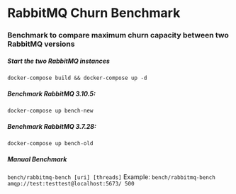 # RabbitMQ Churn Benchmark

### Benchmark to compare maximum churn capacity between two RabbitMQ versions

##### Start the two RabbitMQ instances
`docker-compose build && docker-compose up -d`

##### Benchmark RabbitMQ 3.10.5:
`docker-compose up bench-new`

##### Benchmark RabbitMQ 3.7.28:
`docker-compose up bench-old`

##### Manual Benchmark
`bench/rabbitmq-bench [uri] [threads]`
Example:
`bench/rabbitmq-bench amqp://test:testtest@localhost:5673/ 500`
